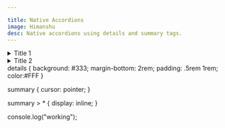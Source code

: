 ```yaml
---

title: Native Accordions
image: Himanshu
desc: Native accordions using details and summary tags.
---
```



<div id="HTML">
    <details>  
        <summary>Title 1</summary> 
        Lorem ipsum dolor sit amet, consectetur adipiscing elit, sed do eiusmod tempor incididunt ut labore et dolore magna aliqua.
    </details> 
     <details>  
        <summary>Title 2</summary> 
        Lorem ipsum dolor sit amet, consectetur adipiscing elit, sed do eiusmod tempor incididunt ut labore et dolore magna aliqua.
    </details> 
</div>

<div id="CSS">
details {
  background: #333; 
  margin-bottom: 2rem;
  padding: .5rem 1rem;
  color:#FFF
}

summary {
  cursor: pointer;
}

summary > * {
  display: inline;
}
</div>

<div id="JS">
    console.log("working");
</div>